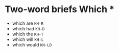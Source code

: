 # Two-word briefs Which *

* which are `KH-R`
* which had `KH-D`
* which the `KH-T`
* which will `KH-L`
* which would `KH-LD`
